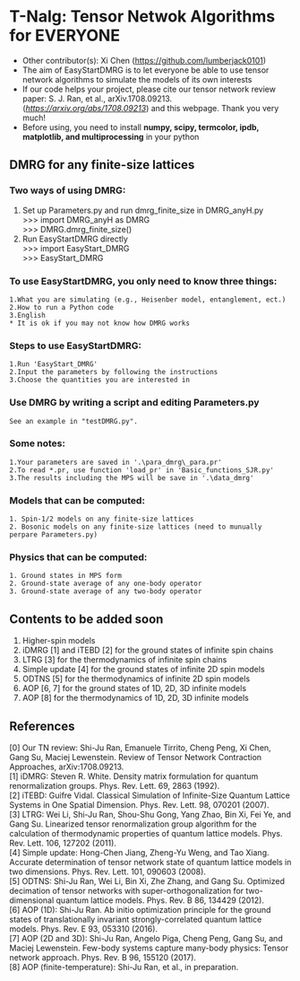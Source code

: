 # T-Nalg: Tensor Netwok Algorithms for EVERYONE  
* Other contributor(s): Xi Chen (https://github.com/lumberjack0101)
* The aim of EasyStartDMRG is to let everyone be able to use tensor network algorithms to simulate the models of its own interests
* If our code helps your project, please cite our tensor network review paper: S. J. Ran, et al., arXiv.1708.09213. (*https://arxiv.org/abs/1708.09213*) and this webpage. Thank you very much!
*  Before using, you need to install **numpy, scipy, termcolor, ipdb, matplotlib, and multiprocessing** in your python

## DMRG for any finite-size lattices
### Two ways of using DMRG:
  1. Set up Parameters.py and run dmrg_finite_size in DMRG_anyH.py    
	  \>>> import DMRG_anyH as DMRG   
      \>>> DMRG.dmrg_finite_size()   
  2. Run EasyStartDMRG directly    
      \>>> import EasyStart_DMRG   
      \>>> EasyStart_DMRG  
### To use EasyStartDMRG, you only need to know three things:   
    1.What you are simulating (e.g., Heisenber model, entanglement, ect.)    
    2.How to run a Python code   
    3.English   
    * It is ok if you may not know how DMRG works   
### Steps to use EasyStartDMRG:   
    1.Run 'EasyStart_DMRG'   
    2.Input the parameters by following the instructions 
    3.Choose the quantities you are interested in 
### Use DMRG by writing a script and editing Parameters.py
    See an example in "testDMRG.py".
### Some notes: 
    1.Your parameters are saved in '.\para_dmrg\_para.pr' 
    2.To read *.pr, use function 'load_pr' in 'Basic_functions_SJR.py' 
    3.The results including the MPS will be save in '.\data_dmrg' 
### Models that can be computed:
    1. Spin-1/2 models on any finite-size lattices
    2. Bosonic models on any finite-size lattices (need to munually perpare Parameters.py)
### Physics that can be computed:
    1. Ground states in MPS form
    2. Ground-state average of any one-body operator
    3. Ground-state average of any two-body operator
## Contents to be added soon
  1. Higher-spin models
  2. iDMRG [1] and iTEBD [2] for the ground states of infinite spin chains
  3. LTRG [3] for the thermodynamics of infinite spin chains
  4. Simple update [4] for the ground states of infinite 2D spin models
  5. ODTNS [5] for the thermodynamics of infinite 2D spin models
  6. AOP [6, 7] for the ground states of 1D, 2D, 3D infinite models
  7. AOP [8] for the thermodynamics of 1D, 2D, 3D infinite models
## References
 [0] Our TN review: Shi-Ju Ran, Emanuele Tirrito, Cheng Peng, Xi Chen, Gang Su, Maciej Lewenstein. Review of Tensor Network Contraction Approaches, arXiv:1708.09213.   
 [1] iDMRG: Steven R. White. Density matrix formulation for quantum renormalization groups. Phys. Rev. Lett. 69, 2863 (1992).  
 [2] iTEBD: Guifre Vidal. Classical Simulation of Infinite-Size Quantum Lattice Systems in One Spatial Dimension. Phys. Rev. Lett. 98, 070201 (2007).   
 [3] LTRG: Wei Li, Shi-Ju Ran, Shou-Shu Gong, Yang Zhao, Bin Xi, Fei Ye, and Gang Su. Linearized tensor renormalization group algorithm for the calculation of thermodynamic properties of quantum lattice models. Phys. Rev. Lett. 106, 127202 (2011).  
 [4] Simple update: Hong-Chen Jiang, Zheng-Yu Weng, and Tao Xiang. Accurate determination of tensor network state of quantum lattice models in two dimensions. Phys. Rev. Lett. 101, 090603 (2008).  
 [5] ODTNS: Shi-Ju Ran, Wei Li, Bin Xi, Zhe Zhang, and Gang Su. Optimized decimation of tensor networks with super-orthogonalization for two-dimensional quantum lattice models. Phys. Rev. B 86, 134429 (2012).  
 [6] AOP (1D): Shi-Ju Ran. Ab initio optimization principle for the ground states of translationally invariant strongly-correlated quantum lattice models. Phys. Rev. E 93, 053310 (2016).  
 [7] AOP (2D and 3D): Shi-Ju Ran, Angelo Piga, Cheng Peng, Gang Su, and Maciej Lewenstein. Few-body systems capture many-body physics: Tensor network approach. Phys. Rev. B 96, 155120 (2017).   
 [8] AOP (finite-temperature): Shi-Ju Ran, et al., in preparation.


